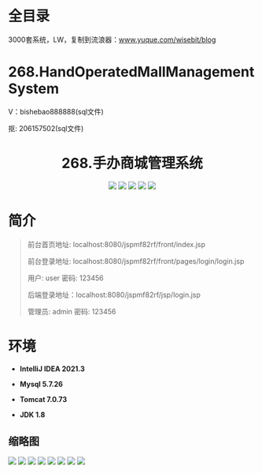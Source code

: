 # 全目录

3000套系统，LW，复制到流浪器：www.yuque.com/wisebit/blog

# 268.HandOperatedMallManagementSystem

<p>V：bishebao888888(sql文件)</p>
<p>抠: 206157502(sql文件)</p>

<p><h1 align="center">268.手办商城管理系统</h1></p>


<p align="center">
	<img src="https://img.shields.io/badge/jdk-1.8-orange.svg"/>
    <img src="https://img.shields.io/badge/spring-5.x-lightgrey.svg"/>
    <img src="https://img.shields.io/badge/springmvc-3.x-blue.svg"/>
    <img src="https://img.shields.io/badge/jsp-3.x-blue.svg"/>
    <img src="https://img.shields.io/badge/mybatis-5.x-yellow.svg"/>
</p>

# 简介
>
> 
>
> 前台首页地址: localhost:8080/jspmf82rf/front/index.jsp
>
> 前台登录地址: localhost:8080/jspmf82rf/front/pages/login/login.jsp
>
> 用户: user 密码: 123456
>
> 后端登录地址：localhost:8080/jspmf82rf/jsp/login.jsp
>
> 管理员: admin   密码: 123456
>

# 环境

- <b>IntelliJ IDEA 2021.3</b>

- <b>Mysql 5.7.26</b>

- <b>Tomcat 7.0.73</b>

- <b>JDK 1.8</b>




## 缩略图

![](https://bitwise.oss-cn-heyuan.aliyuncs.com/2024/9/10/ef4f8a55-ced7-4316-a4ab-9c4c372bf092.png)
![](https://bitwise.oss-cn-heyuan.aliyuncs.com/2024/9/10/e8f07e14-b1fe-41b1-84f8-b29b59a667b6.png)
![](https://bitwise.oss-cn-heyuan.aliyuncs.com/2024/9/10/0a910f5b-90bc-4244-9845-d1c21e6a8e29.png)
![](https://bitwise.oss-cn-heyuan.aliyuncs.com/2024/9/10/58b85825-947e-4c49-8b7e-110fdfc52f9f.png)
![](https://bitwise.oss-cn-heyuan.aliyuncs.com/2024/9/10/6370186b-086e-4339-926e-d181a85846af.png)
![](https://bitwise.oss-cn-heyuan.aliyuncs.com/2024/9/10/e9861516-df51-4c2c-9532-d3a7093dc149.png)
![](https://bitwise.oss-cn-heyuan.aliyuncs.com/2024/9/10/a822fe92-9f2f-47fa-8589-8589945dc96d.png)
![](https://bitwise.oss-cn-heyuan.aliyuncs.com/2024/9/10/fc2ddbb7-2899-479a-a983-e83fbcd5e1b1.png)





